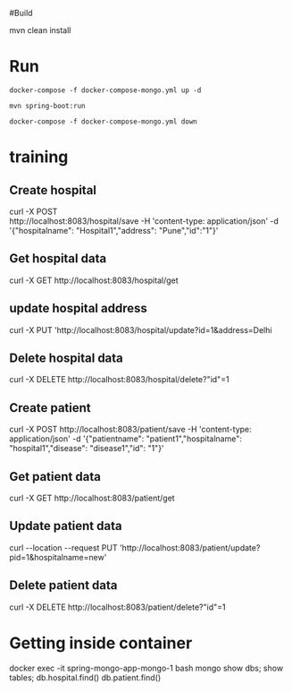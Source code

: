 #Build

mvn clean install

# Run
```
docker-compose -f docker-compose-mongo.yml up -d

mvn spring-boot:run

docker-compose -f docker-compose-mongo.yml down

```
# training
## Create hospital
curl -X POST \
http://localhost:8083/hospital/save -H 'content-type: application/json' -d '{"hospitalname": "Hospital1","address": "Pune","id":"1"}'

## Get hospital data
curl -X GET http://localhost:8083/hospital/get

## update hospital address
curl -X PUT 'http://localhost:8083/hospital/update?id=1&address=Delhi

## Delete hospital data
curl -X DELETE http://localhost:8083/hospital/delete?"id"=1

## Create patient
curl -X POST http://localhost:8083/patient/save -H 'content-type: application/json' -d '{"patientname": "patient1","hospitalname": "hospital1","disease": "disease1","id": "1"}'

## Get patient data
curl -X GET http://localhost:8083/patient/get

## Update patient data
curl --location --request PUT 'http://localhost:8083/patient/update?pid=1&hospitalname=new'

## Delete patient data
curl -X DELETE http://localhost:8083/patient/delete?"id"=1

# Getting inside container
docker exec -it spring-mongo-app-mongo-1 bash
mongo
show dbs;
show tables;
db.hospital.find()
db.patient.find()